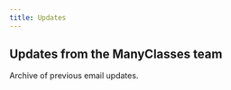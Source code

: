 ```yaml
---
title: Updates
---
```


## Updates from the **ManyClasses** team

Archive of previous email updates.
